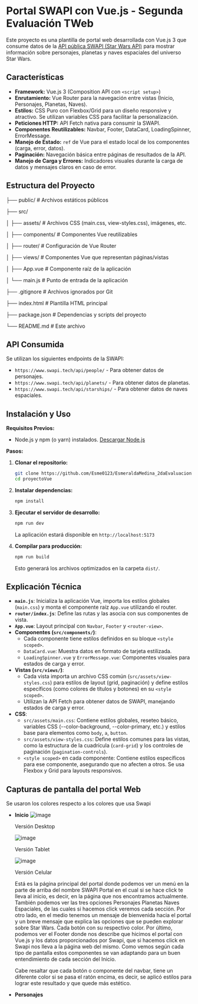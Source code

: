 # Portal SWAPI con Vue.js - Segunda Evaluación TWeb

Este proyecto es una plantilla de portal web desarrollada con Vue.js 3 que consume datos de la [API pública SWAPI (Star Wars API)](https://www.swapi.tech/) para mostrar información sobre personajes, planetas y naves espaciales del universo Star Wars.

## Características

* **Framework:** Vue.js 3 (Composition API con `<script setup>`)
* **Enrutamiento:** Vue Router para la navegación entre vistas (Inicio, Personajes, Planetas, Naves).
* **Estilos:** CSS Puro con Flexbox/Grid para un diseño responsive y atractivo. Se utilizan variables CSS para facilitar la personalización.
* **Peticiones HTTP:** API Fetch nativa para consumir la SWAPI.
* **Componentes Reutilizables:** Navbar, Footer, DataCard, LoadingSpinner, ErrorMessage.
* **Manejo de Estado:** `ref` de Vue para el estado local de los componentes (carga, error, datos).
* **Paginación:** Navegación básica entre páginas de resultados de la API.
* **Manejo de Carga y Errores:** Indicadores visuales durante la carga de datos y mensajes claros en caso de error.

## Estructura del Proyecto

├── public/             # Archivos estáticos públicos

├── src/
 
  │   ├── assets/         # Archivos CSS (main.css, view-styles.css), imágenes, etc.
 
  │   ├── components/     # Componentes Vue reutilizables
 
  │   ├── router/         # Configuración de Vue Router
 
  │   ├── views/          # Componentes Vue que representan páginas/vistas
 
  │   ├── App.vue         # Componente raíz de la aplicación
 
  │   └── main.js         # Punto de entrada de la aplicación
 
  ├── .gitignore          # Archivos ignorados por Git
 
  ├── index.html          # Plantilla HTML principal
 
  ├── package.json        # Dependencias y scripts del proyecto
 
  └── README.md           # Este archivo

## API Consumida

Se utilizan los siguientes endpoints de la SWAPI:

* `https://www.swapi.tech/api/people/` - Para obtener datos de personajes.
* `https://www.swapi.tech/api/planets/` - Para obtener datos de planetas.
* `https://www.swapi.tech/api/starships/` - Para obtener datos de naves espaciales.

## Instalación y Uso

**Requisitos Previos:**

* Node.js y npm (o yarn) instalados. [Descargar Node.js](https://nodejs.org/)

**Pasos:**

1.  **Clonar el repositorio:**
    ```bash
    git clone https://github.com/Esme0123/EsmeraldaMedina_2daEvaluacionTWeb.git 
    cd proyectoVue
    ```

2.  **Instalar dependencias:**
    ```bash
    npm install
    ```

3.  **Ejecutar el servidor de desarrollo:**
    ```bash
    npm run dev
    ```
    La aplicación estará disponible en `http://localhost:5173` 

4.  **Compilar para producción:**
    ```bash
    npm run build
    ```
    Esto generará los archivos optimizados en la carpeta `dist/`.

## Explicación Técnica

* **`main.js`**: Inicializa la aplicación Vue, importa los estilos globales (`main.css`) y monta el componente raíz `App.vue` utilizando el router.
* **`router/index.js`**: Define las rutas y las asocia con sus componentes de vista.
* **`App.vue`**: Layout principal con `Navbar`, `Footer` y `<router-view>`.
* **Componentes (`src/components/`)**:
    * Cada componente tiene estilos definidos en su bloque `<style scoped>`.
    * `DataCard.vue`: Muestra datos en formato de tarjeta estilizada.
    * `LoadingSpinner.vue` y `ErrorMessage.vue`: Componentes visuales para estados de carga y error.
* **Vistas (`src/views/`)**:
    * Cada vista importa un archivo CSS común (`src/assets/view-styles.css`) para estilos de layout (grid, paginación) y define estilos específicos (como colores de títulos y botones) en su `<style scoped>`.
    * Utilizan la API Fetch para obtener datos de SWAPI, manejando estados de carga y error.
* **CSS**:
    * `src/assets/main.css`: Contiene estilos globales, reseteo básico, variables CSS (--color-background, --color-primary, etc.) y estilos base para elementos como `body`, `a`, `button`.
    * `src/assets/view-styles.css`: Define estilos comunes para las vistas, como la estructura de la cuadrícula (`card-grid`) y los controles de paginación (`pagination-controls`).
    * `<style scoped>` en cada componente: Contiene estilos específicos para ese componente, asegurando que no afecten a otros. Se usa Flexbox y Grid para layouts responsivos.

## Capturas de pantalla del portal Web
Se usaron los colores respecto a los colores que usa Swapi
* **Inicio**
  ![image](https://github.com/user-attachments/assets/63f324d8-0f0d-4e72-a890-a6df3dcc719c)
  
  Versión Desktop
  
  ![image](https://github.com/user-attachments/assets/d9360abb-52c7-4bf8-bcce-37e694f8cdc7)
  
  Versión Tablet
  
  ![image](https://github.com/user-attachments/assets/a282d7b3-383e-4002-998d-91561b87a069)
  
  Versión Celular

  Está es la página principal del portal donde podemos ver un menú en la parte de arriba del nombre SWAPI Portal en el cual si se hace click te lleva al inicio, es decir, en la página que nos encontramos actualmente. También podemos ver las tres opciones Personajes  Planetas   Naves Espaciales, de las cuales si hacemos click veremos cada sección. Por otro lado, en el medio tenemos un mensaje de bienvenida hacia el portal y un breve mensaje que explica las opciones que se pueden explorar sobre Star Wars. Cada botón con su respectivo color. Por último, podemos ver el Footer donde nos describe que hicimos el portal con Vue.js y los datos proporcionados por Swapi, que si hacemos click en Swapi nos lleva a la página web del mismo. Como vemos según cada tipo de pantalla estos componentes se van adaptando para un buen entendimiento de cada sección del Inicio.

  Cabe resaltar que cada botón o componente del navbar, tiene un diferente color si se pasa el ratón encima, es decir, se aplicó estilos para lograr este resultado y que quede más estético.

* **Personajes**

